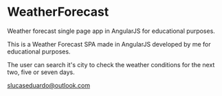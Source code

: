 # WeatherForecast
Weather forecast single page app in AngularJS for educational purposes.

This is a Weather Forecast SPA made in AngularJS developed by me for educational purposes. 

The user can search it's city to check the weather conditions for the next two, five or seven days.

slucaseduardo@outlook.com
